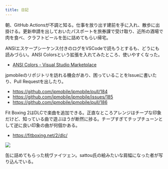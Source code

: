 ```yaml
---
title: 日記
---
```


朝、GitHub Actionsが不調と知る。仕事を放り出す建前を手に入れ、散歩に出掛ける。更新申請を出しておいたパスポートを旅券課で受け取り、近所の酒場で肉を食べ、クラフトビールを缶に詰めてもらい帰宅。

ANSIエスケープシーケンス付きのログをVSCodeで読もうとするも、どうにも読みづらい。ANSI Colorsという拡張を入れてみたところ、使いやすくなった。

- [ANSI Colors - Visual Studio Marketplace](https://marketplace.visualstudio.com/items?itemName=iliazeus.vscode-ansi)

jpmobileのリポジトリを訪れる機会があり、困っていることをIssueに書いたり、Pull Requestを出したり。

- <https://github.com/jpmobile/jpmobile/pull/184>
- <https://github.com/jpmobile/jpmobile/issues/185>
- <https://github.com/jpmobile/jpmobile/pull/186>

Fit Boxing 2はDLCで楽曲を追加できる。正直なところアレンジはチープな印象だけど、知っている曲で遊ぶほうが断然に捗る。チープすぎてチップチューンとして逆に良い印象の曲が何個かある。

- <https://fitboxing.net/2/dlc/>

![](https://i.imgur.com/g28Q5LZh.jpg)

缶に詰めてもらった桃ヴァイツェン。sattou氏の絵みたいな肩幅になった者が写り込んでいる。
